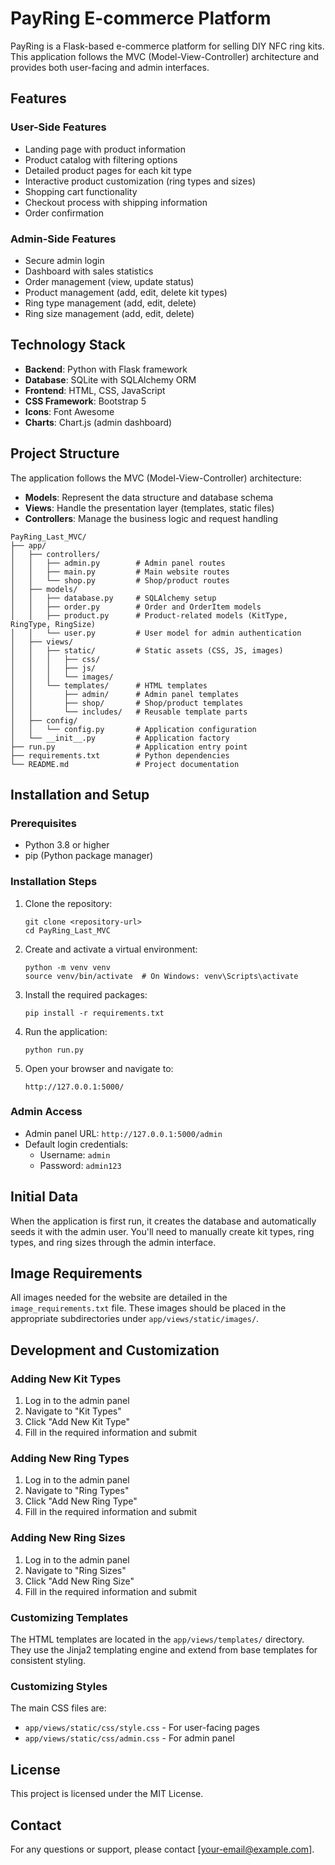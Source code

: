 # PayRing E-commerce Platform

PayRing is a Flask-based e-commerce platform for selling DIY NFC ring kits. This application follows the MVC (Model-View-Controller) architecture and provides both user-facing and admin interfaces.

## Features

### User-Side Features
- Landing page with product information
- Product catalog with filtering options
- Detailed product pages for each kit type
- Interactive product customization (ring types and sizes)
- Shopping cart functionality
- Checkout process with shipping information
- Order confirmation

### Admin-Side Features
- Secure admin login
- Dashboard with sales statistics
- Order management (view, update status)
- Product management (add, edit, delete kit types)
- Ring type management (add, edit, delete)
- Ring size management (add, edit, delete)

## Technology Stack

- **Backend**: Python with Flask framework
- **Database**: SQLite with SQLAlchemy ORM
- **Frontend**: HTML, CSS, JavaScript
- **CSS Framework**: Bootstrap 5
- **Icons**: Font Awesome
- **Charts**: Chart.js (admin dashboard)

## Project Structure

The application follows the MVC (Model-View-Controller) architecture:

- **Models**: Represent the data structure and database schema
- **Views**: Handle the presentation layer (templates, static files)
- **Controllers**: Manage the business logic and request handling

```
PayRing_Last_MVC/
├── app/
│   ├── controllers/
│   │   ├── admin.py        # Admin panel routes
│   │   ├── main.py         # Main website routes
│   │   └── shop.py         # Shop/product routes
│   ├── models/
│   │   ├── database.py     # SQLAlchemy setup
│   │   ├── order.py        # Order and OrderItem models
│   │   ├── product.py      # Product-related models (KitType, RingType, RingSize)
│   │   └── user.py         # User model for admin authentication
│   ├── views/
│   │   ├── static/         # Static assets (CSS, JS, images)
│   │   │   ├── css/
│   │   │   ├── js/
│   │   │   └── images/
│   │   └── templates/      # HTML templates
│   │       ├── admin/      # Admin panel templates
│   │       ├── shop/       # Shop/product templates
│   │       └── includes/   # Reusable template parts
│   ├── config/
│   │   └── config.py       # Application configuration
│   └── __init__.py         # Application factory
├── run.py                  # Application entry point
├── requirements.txt        # Python dependencies
└── README.md               # Project documentation
```

## Installation and Setup

### Prerequisites
- Python 3.8 or higher
- pip (Python package manager)

### Installation Steps

1. Clone the repository:
   ```
   git clone <repository-url>
   cd PayRing_Last_MVC
   ```

2. Create and activate a virtual environment:
   ```
   python -m venv venv
   source venv/bin/activate  # On Windows: venv\Scripts\activate
   ```

3. Install the required packages:
   ```
   pip install -r requirements.txt
   ```

4. Run the application:
   ```
   python run.py
   ```

5. Open your browser and navigate to:
   ```
   http://127.0.0.1:5000/
   ```

### Admin Access
- Admin panel URL: `http://127.0.0.1:5000/admin`
- Default login credentials:
  - Username: `admin`
  - Password: `admin123`

## Initial Data

When the application is first run, it creates the database and automatically seeds it with the admin user. You'll need to manually create kit types, ring types, and ring sizes through the admin interface.

## Image Requirements

All images needed for the website are detailed in the `image_requirements.txt` file. These images should be placed in the appropriate subdirectories under `app/views/static/images/`.

## Development and Customization

### Adding New Kit Types
1. Log in to the admin panel
2. Navigate to "Kit Types"
3. Click "Add New Kit Type"
4. Fill in the required information and submit

### Adding New Ring Types
1. Log in to the admin panel
2. Navigate to "Ring Types"
3. Click "Add New Ring Type"
4. Fill in the required information and submit

### Adding New Ring Sizes
1. Log in to the admin panel
2. Navigate to "Ring Sizes"
3. Click "Add New Ring Size"
4. Fill in the required information and submit

### Customizing Templates
The HTML templates are located in the `app/views/templates/` directory. They use the Jinja2 templating engine and extend from base templates for consistent styling.

### Customizing Styles
The main CSS files are:
- `app/views/static/css/style.css` - For user-facing pages
- `app/views/static/css/admin.css` - For admin panel

## License

This project is licensed under the MIT License.

## Contact

For any questions or support, please contact [your-email@example.com].